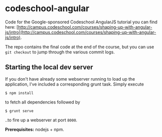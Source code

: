codeschool-angular
==================

Code for the Google-sponsored Codeschool AngularJS tutorial you can find here: [http://campus.codeschool.com/courses/shaping-up-with-angular-js/intro](http://campus.codeschool.com/courses/shaping-up-with-angular-js/intro).


The repo contains the final code at the end of the course, but you can use `git checkout` to jump through the various commit logs.

## Starting the local dev server

If you don't have already some webserver running to load up the application, I've included a corresponding grunt task. Simply execute

```
$ npm install
```

to fetch all dependencies followed by 

```
$ grunt serve
```

..to fire up a webserver at port `8000`.

**Prerequisites:** nodejs + npm.
